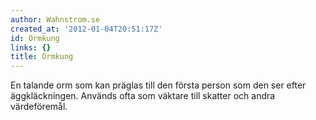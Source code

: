 ```yaml
---
author: Wahnstrom.se
created_at: '2012-01-04T20:51:17Z'
id: Ormkung
links: {}
title: Ormkung
---
```


En talande orm som kan präglas till den första person som den ser efter äggkläckningen. Används ofta
som väktare till skatter och andra värdeföremål.